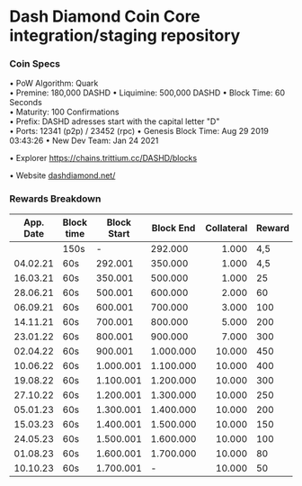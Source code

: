 Dash Diamond Coin Core integration/staging repository
=================================================================


### Coin Specs

• PoW Algorithm: Quark  
• Premine: 180,000 DASHD
• Liquimine: 500,000 DASHD
• Block Time: 60 Seconds    
• Maturity: 100 Confirmations  
• Prefix: DASHD adresses start with the capital letter "D"  
• Ports: 12341 (p2p) / 23452 (rpc)
• Genesis Block Time:	Aug 29 2019 03:43:26
• New Dev Team:	Jan 24 2021 

• Explorer https://chains.trittium.cc/DASHD/blocks

• Website [dashdiamond.net/](https://dashdiamond.net/)

### Rewards Breakdown
<table class="table table-bordered table-hover table-condensed">
<thead><tr><th title="Field #1">App. Date</th>
<th title="Field #2">Block time</th>
<th title="Field #3">Block Start</th>
<th title="Field #4">Block End</th>
<th title="Field #5">Collateral</th>
<th title="Field #6">Reward</th>
<th title="Field #7">MN</th>
<th title="Field #8">POS</th>
</tr></thead>
<tbody><tr>
<td> </td>
<td>150s</td>
<td>-</td>
<td>292.000</td>
<td align="right">1.000</td>
<td>4,5</td>
<td>3,6</td>
<td>0,9</td>
</tr>
<tr>
<td>04.02.21</td>
<td>60s</td>
<td>292.001</td>
<td>350.000</td>
<td align="right">1.000</td>
<td>4,5</td>
<td>3,6</td>
<td>0,9</td>
</tr>
<tr>
<td>16.03.21</td>
<td>60s</td>
<td>350.001</td>
<td>500.000</td>
<td align="right">1.000</td>
<td>25</td>
<td>20</td>
<td>5</td>
</tr>
<tr>
<td>28.06.21</td>
<td>60s</td>
<td>500.001</td>
<td>600.000</td>
<td align="right">2.000</td>
<td>60</td>
<td>48</td>
<td>12</td>
</tr>
<tr>
<td>06.09.21</td>
<td>60s</td>
<td>600.001</td>
<td>700.000</td>
<td align="right">3.000</td>
<td>100</td>
<td>80</td>
<td>20</td>
</tr>
<tr>
<td>14.11.21</td>
<td>60s</td>
<td>700.001</td>
<td>800.000</td>
<td align="right">5.000</td>
<td>200</td>
<td>160</td>
<td>40</td>
</tr>
<tr>
<td>23.01.22</td>
<td>60s</td>
<td>800.001</td>
<td>900.000</td>
<td align="right">7.000</td>
<td>300</td>
<td>240</td>
<td>60</td>
</tr>
<tr>
<td>02.04.22</td>
<td>60s</td>
<td>900.001</td>
<td>1.000.000</td>
<td align="right">10.000</td>
<td>450</td>
<td>360</td>
<td>90</td>
</tr>
<tr>
<td>10.06.22</td>
<td>60s</td>
<td>1.000.001</td>
<td>1.100.000</td>
<td align="right">10.000</td>
<td>400</td>
<td>320</td>
<td>80</td>
</tr>
<tr>
<td>19.08.22</td>
<td>60s</td>
<td>1.100.001</td>
<td>1.200.000</td>
<td align="right">10.000</td>
<td>300</td>
<td>240</td>
<td>60</td>
</tr>
<tr>
<td>27.10.22</td>
<td>60s</td>
<td>1.200.001</td>
<td>1.300.000</td>
<td align="right">10.000</td>
<td>250</td>
<td>200</td>
<td>50</td>
</tr>
<tr>
<td>05.01.23</td>
<td>60s</td>
<td>1.300.001</td>
<td>1.400.000</td>
<td align="right">10.000</td>
<td>200</td>
<td>160</td>
<td>40</td>
</tr>
<tr>
<td>15.03.23</td>
<td>60s</td>
<td>1.400.001</td>
<td>1.500.000</td>
<td align="right">10.000</td>
<td>150</td>
<td>120</td>
<td>30</td>
</tr>
<tr>
<td>24.05.23</td>
<td>60s</td>
<td>1.500.001</td>
<td>1.600.000</td>
<td align="right">10.000</td>
<td>100</td>
<td>80</td>
<td>20</td>
</tr>
<tr>
<td>01.08.23</td>
<td>60s</td>
<td>1.600.001</td>
<td>1.700.000</td>
<td align="right">10.000</td>
<td>80</td>
<td>64</td>
<td>16</td>
</tr>
<tr>
<td>10.10.23</td>
<td>60s</td>
<td>1.700.001</td>
<td>-</td>
<td align="right">10.000</td>
<td>50</td>
<td>40</td>
<td>10</td>
</tr>
</tbody></table>
